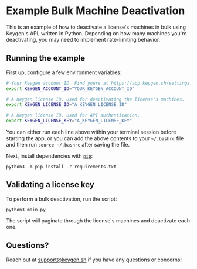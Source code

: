 # Example Bulk Machine Deactivation

This is an example of how to deactivate a license's machines in bulk using
Keygen's API, written in Python. Depending on how many machines you're
deactivating, you may need to implement rate-limiting behavior.

## Running the example

First up, configure a few environment variables:

```bash
# Your Keygen account ID. Find yours at https://app.keygen.sh/settings.
export KEYGEN_ACCOUNT_ID="YOUR_KEYGEN_ACCOUNT_ID"

# A Keygen license ID. Used for deactivating the license's machines.
export KEYGEN_LICENSE_ID="A_KEYGEN_LICENSE_ID"

# A Keygen license ID. Used for API authentication.
export KEYGEN_LICENSE_KEY="A_KEYGEN_LICENSE_KEY"
```

You can either run each line above within your terminal session before
starting the app, or you can add the above contents to your `~/.bashrc`
file and then run `source ~/.bashrc` after saving the file.

Next, install dependencies with [`pip`](https://packaging.python.org/):

```
python3 -m pip install -r requirements.txt
```

## Validating a license key

To perform a bulk deactivation, run the script:

```
python3 main.py
```

The script will paginate through the license's machines and deactivate each one.

## Questions?

Reach out at [support@keygen.sh](mailto:support@keygen.sh) if you have any
questions or concerns!
